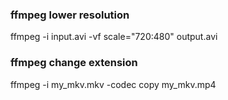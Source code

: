 ### ffmpeg lower resolution
ffmpeg -i input.avi -vf scale="720:480" output.avi
### ffmpeg change extension

ffmpeg -i my_mkv.mkv -codec copy my_mkv.mp4